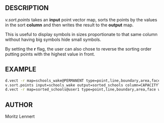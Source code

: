 ## DESCRIPTION

*v.sort.points* takes an **input** point vector map, sorts the points by
the values in the sort **column** and then writes the result to the
**output** map.

This is useful to display symbols in sizes proportionate to that same
column without having big symbols hide small symbols.

By setting the **r** flag, the user can also chose to reverse the
sorting order putting points with the highest value in front.

## EXAMPLE

```sh
d.vect -r map=schools_wake@PERMANENT type=point,line,boundary,area,face width=1 icon=basic/circle size=1 size_column=CAPACITYTO
v.sort.points input=schools_wake output=sorted_schools column=CAPACITYTO
d.vect -r map=sorted_schools@user1 type=point,line,boundary,area,face width=1 icon=basic/circle size=1 size_column=CAPACITYTO
```

## AUTHOR

Moritz Lennert
